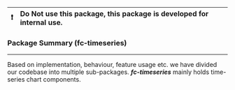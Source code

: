 <table>
<thead>
<tr>
<th align="right"><g-emoji class="g-emoji" alias="exclamation" fallback-src="https://github.githubassets.com/images/icons/emoji/unicode/2757.png">❗️</g-emoji></th>
<th align="left">Do Not use this package, this package is developed for internal use.</th>
</tr>
</thead>
</table>

### Package Summary (fc-timeseries)
--------------------------------
Based on implementation, behaviour, feature usage etc. we have divided our codebase into multiple sub-packages. ***fc-timeseries*** mainly holds time-series chart components.
